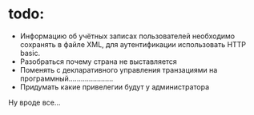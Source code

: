 # todo:
- Информацию об учётных записах пользователей необходимо сохранять в файле XML, для аутентификации использовать HTTP basic.
- Разобраться почему страна не выставляется
- Поменять с декларативного управления транзациями на программный......................
- Придумать какие привелегии будут у администратора

Ну вроде все...

  


